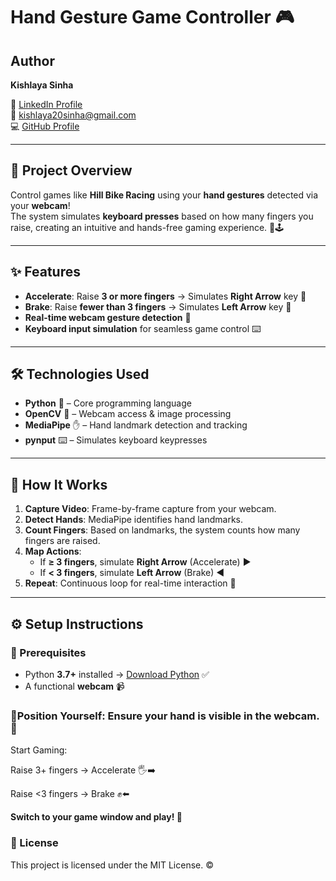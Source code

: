 # Hand Gesture Game Controller 🎮

## Author
**Kishlaya Sinha**

🔗 [LinkedIn Profile](https://www.linkedin.com/in/kishlaya-sinha-9134a0211)  
📧 kishlaya20sinha@gmail.com  
💻 [GitHub Profile](https://github.com/Kishlaya20sinha)

---

## 📌 Project Overview

Control games like **Hill Bike Racing** using your **hand gestures** detected via your **webcam**!  
The system simulates **keyboard presses** based on how many fingers you raise, creating an intuitive and hands-free gaming experience. 👋🕹️

---

## ✨ Features

- **Accelerate**: Raise **3 or more fingers** → Simulates **Right Arrow** key 🚀  
- **Brake**: Raise **fewer than 3 fingers** → Simulates **Left Arrow** key 🛑  
- **Real-time webcam gesture detection** 📸  
- **Keyboard input simulation** for seamless game control ⌨️  

---

## 🛠️ Technologies Used

- **Python** 🐍 – Core programming language  
- **OpenCV** 🎥 – Webcam access & image processing  
- **MediaPipe** ✋ – Hand landmark detection and tracking  
- **pynput** ⌨️ – Simulates keyboard keypresses  

---

## 🧠 How It Works

1. **Capture Video**: Frame-by-frame capture from your webcam.  
2. **Detect Hands**: MediaPipe identifies hand landmarks.  
3. **Count Fingers**: Based on landmarks, the system counts how many fingers are raised.  
4. **Map Actions**:
   - If **≥ 3 fingers**, simulate **Right Arrow** (Accelerate) ▶️  
   - If **< 3 fingers**, simulate **Left Arrow** (Brake) ◀️  
5. **Repeat**: Continuous loop for real-time interaction 🔄  

---

## ⚙️ Setup Instructions

### 📌 Prerequisites

- Python **3.7+** installed → [Download Python](https://www.python.org) ✅  
- A functional **webcam** 📹  

### 🚀Position Yourself: Ensure your hand is visible in the webcam. 👀

Start Gaming:

Raise 3+ fingers → Accelerate 🖐️➡️

Raise <3 fingers → Brake ✊⬅️

**Switch to your game window and play! 🏁**

### 📄 License
This project is licensed under the MIT License. ©️